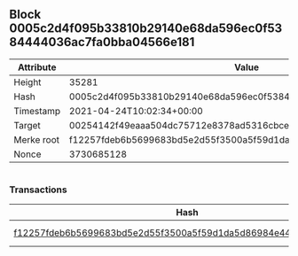 ## Block 0005c2d4f095b33810b29140e68da596ec0f5384444036ac7fa0bba04566e181

Attribute | Value
--- | ---
Height | 35281
Hash | 0005c2d4f095b33810b29140e68da596ec0f5384444036ac7fa0bba04566e181
Timestamp | 2021-04-24T10:02:34+00:00
Target | 00254142f49eaaa504dc75712e8378ad5316cbcead634704b3734b6271167cc4
Merke root | f12257fdeb6b5699683bd5e2d55f3500a5f59d1da5d86984e4420611ddcbb9ef
Nonce | 3730685128

```

```

### Transactions

Hash | Amount
--- | ---
[f12257fdeb6b5699683bd5e2d55f3500a5f59d1da5d86984e4420611ddcbb9ef](f12257fdeb6b5699683bd5e2d55f3500a5f59d1da5d86984e4420611ddcbb9ef.md) | 10.00000000 SKEPTI 
